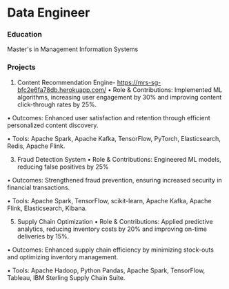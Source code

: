 # Data Engineer

### Education
Master's in Management Information Systems

### Projects

1.	Content Recommendation Engine- https://mrs-sg-bfc2e6fa78db.herokuapp.com/
•	Role & Contributions: Implemented ML algorithms, increasing user engagement by 30% and improving content click-through rates by 25%.

•	Outcomes: Enhanced user satisfaction and retention through efficient personalized content discovery.

•	Tools: Apache Spark, Apache Kafka, TensorFlow, PyTorch, Elasticsearch, Redis, Apache Flink.

3.	Fraud Detection System
•	Role & Contributions: Engineered ML models, reducing false positives by 25%

•	Outcomes: Strengthened fraud prevention, ensuring increased security in financial transactions.

•	Tools: Apache Spark, TensorFlow, scikit-learn, Apache Kafka, Apache Flink, Elasticsearch, Kibana.

5.	Supply Chain Optimization
•	Role & Contributions: Applied predictive analytics, reducing inventory costs by 20% and improving on-time deliveries by 15%.

•	Outcomes: Enhanced supply chain efficiency by minimizing stock-outs and optimizing inventory management.

•	Tools: Apache Hadoop, Python Pandas, Apache Spark, TensorFlow, Tableau, IBM Sterling Supply Chain Suite.

